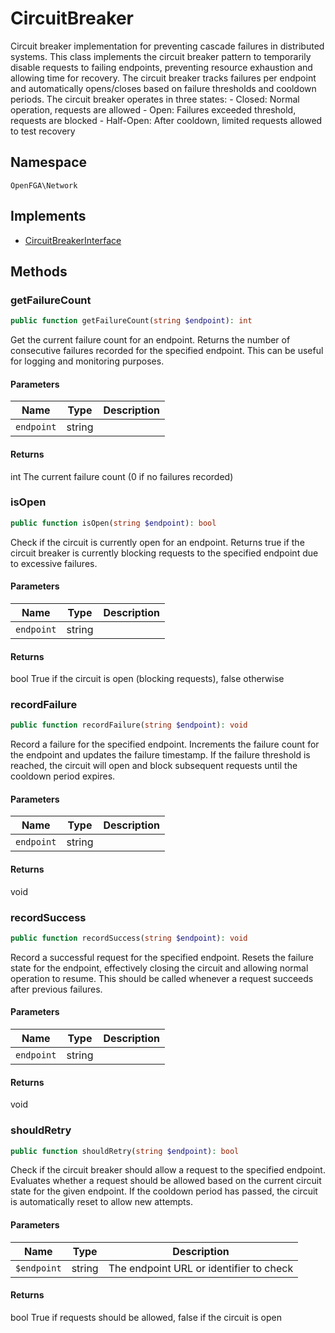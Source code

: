 # CircuitBreaker

Circuit breaker implementation for preventing cascade failures in distributed systems. This class implements the circuit breaker pattern to temporarily disable requests to failing endpoints, preventing resource exhaustion and allowing time for recovery. The circuit breaker tracks failures per endpoint and automatically opens/closes based on failure thresholds and cooldown periods. The circuit breaker operates in three states: - Closed: Normal operation, requests are allowed - Open: Failures exceeded threshold, requests are blocked - Half-Open: After cooldown, limited requests allowed to test recovery

## Namespace
`OpenFGA\Network`

## Implements
* [CircuitBreakerInterface](Network/CircuitBreakerInterface.md)



## Methods
### getFailureCount


```php
public function getFailureCount(string $endpoint): int
```

Get the current failure count for an endpoint. Returns the number of consecutive failures recorded for the specified endpoint. This can be useful for logging and monitoring purposes.

#### Parameters
| Name | Type | Description |
|------|------|-------------|
| `endpoint` | string |  |

#### Returns
int
 The current failure count (0 if no failures recorded)

### isOpen


```php
public function isOpen(string $endpoint): bool
```

Check if the circuit is currently open for an endpoint. Returns true if the circuit breaker is currently blocking requests to the specified endpoint due to excessive failures.

#### Parameters
| Name | Type | Description |
|------|------|-------------|
| `endpoint` | string |  |

#### Returns
bool
 True if the circuit is open (blocking requests), false otherwise

### recordFailure


```php
public function recordFailure(string $endpoint): void
```

Record a failure for the specified endpoint. Increments the failure count for the endpoint and updates the failure timestamp. If the failure threshold is reached, the circuit will open and block subsequent requests until the cooldown period expires.

#### Parameters
| Name | Type | Description |
|------|------|-------------|
| `endpoint` | string |  |

#### Returns
void

### recordSuccess


```php
public function recordSuccess(string $endpoint): void
```

Record a successful request for the specified endpoint. Resets the failure state for the endpoint, effectively closing the circuit and allowing normal operation to resume. This should be called whenever a request succeeds after previous failures.

#### Parameters
| Name | Type | Description |
|------|------|-------------|
| `endpoint` | string |  |

#### Returns
void

### shouldRetry


```php
public function shouldRetry(string $endpoint): bool
```

Check if the circuit breaker should allow a request to the specified endpoint. Evaluates whether a request should be allowed based on the current circuit state for the given endpoint. If the cooldown period has passed, the circuit is automatically reset to allow new attempts.

#### Parameters
| Name | Type | Description |
|------|------|-------------|
| `$endpoint` | string | The endpoint URL or identifier to check |

#### Returns
bool
 True if requests should be allowed, false if the circuit is open

